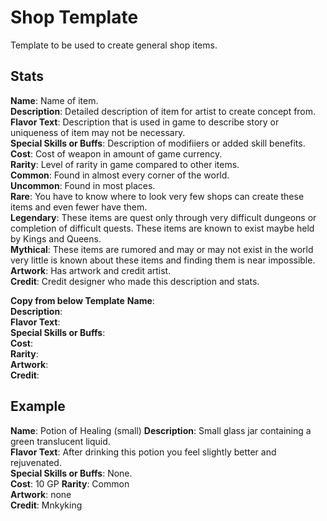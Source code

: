 # Shop Template

Template to be used to create general shop items.

## Stats
**Name**: Name of item.   
**Description**: Detailed description of item for artist to create concept from.   
**Flavor Text**: Description that is used in game to describe story or uniqueness of item may not be necessary.  
**Special Skills or Buffs**: Description of modifiiers or added skill benefits.  
**Cost**: Cost of weapon in amount of game currency.  
**Rarity**: Level of rarity in game compared to other items.  
    **Common**: Found in almost every corner of the world.  
    **Uncommon**: Found in most places.  
    **Rare**: You have to know where to look very few shops can create these items and even fewer have them.  
    **Legendary**: These items are quest only through very difficult dungeons or completion of difficult quests. These items are known to exist maybe held by Kings and Queens.   
    **Mythical**: These items are rumored and may or may not exist in the world very little is known about these items and finding them is near impossible.  
**Artwork**: Has artwork and credit artist.  
**Credit**: Credit designer who made this description and stats.  

__Copy from below Template__
**Name**:      
**Description**:      
**Flavor Text**:   
**Special Skills or Buffs**:  
**Cost**:  
**Rarity**:  
**Artwork**:  
**Credit**:  

## Example
**Name**: Potion of Healing (small)
**Description**: Small glass jar containing a green translucent liquid.  
**Flavor Text**: After drinking this potion you feel slightly better and rejuvenated.  
**Special Skills or Buffs**:  None.  
**Cost**:  10 GP
**Rarity**:  Common  
**Artwork**:  none  
**Credit**:  Mnkyking  
